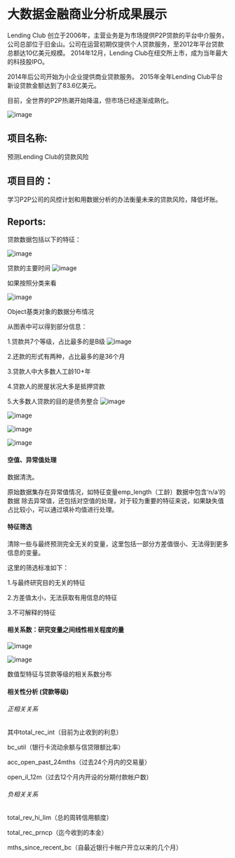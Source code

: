# 大数据金融商业分析成果展示

Lending Club 创立于2006年，主营业务是为市场提供P2P贷款的平台中介服务，公司总部位于旧金山。公司在运营初期仅提供个人贷款服务，至2012年平台贷款总额达10亿美元规模。
2014年12月，Lending Club在纽交所上市，成为当年最大的科技股IPO。

2014年后公司开始为小企业提供商业贷款服务。
2015年全年Lending Club平台新设贷款金额达到了83.6亿美元。

目前，全世界的P2P热潮开始降温，但市场已经逐渐成熟化。


![image](https://github.com/Bear-LaiOffer/BAandBigdata/blob/master/bigdataandBA/p2panalysis.jpg)


## 项目名称:
预测Lending Club的贷款风险

## 项目目的：
学习P2P公司的风控计划和用数据分析的办法衡量未来的贷款风险，降低坏账。

## Reports:
贷款数据包括以下的特征：

![image](https://github.com/Bear-LaiOffer/BAandBigdata/blob/master/bigdataandBA/2.jpg)

贷款的主要时间
![image](https://github.com/Bear-LaiOffer/BAandBigdata/blob/master/bigdataandBA/dateissued.png)

如果按照分类来看

![image](https://github.com/Bear-LaiOffer/BAandBigdata/blob/master/bigdataandBA/dateissuedbyStates.png)

Object基类对象的数据分布情况

从图表中可以得到部分信息：

1.贷款共7个等级，占比最多的是B级
![image](https://github.com/Bear-LaiOffer/BAandBigdata/blob/master/bigdataandBA/loanamountbygrade.png)

2.还款的形式有两种，占比最多的是36个月

3.贷款人中大多数人工龄10+年

4.贷款人的房屋状况大多是抵押贷款

5.大多数人贷款的目的是债务整合
![image](https://github.com/Bear-LaiOffer/BAandBigdata/blob/master/bigdataandBA/why.png)

![image](https://github.com/Bear-LaiOffer/BAandBigdata/blob/master/bigdataandBA/density.png)

![image](https://github.com/Bear-LaiOffer/BAandBigdata/blob/master/bigdataandBA/loan.png)

![image](https://github.com/Bear-LaiOffer/BAandBigdata/blob/master/bigdataandBA/percentageof.png)


#### 空值、异常值处理

数据清洗。

原始数据集存在异常值情况，如特征变量emp_length（工龄）数据中包含‘n/a’的数据
除去异常值，还包括对空值的处理，对于较为重要的特征来说，如果缺失值占比较小，可以通过填补均值进行处理。


#### 特征筛选
清除一些与最终预测完全无关的变量，这里包括一部分方差值很小、无法得到更多信息的变量。

这里的筛选标准如下：

1.与最终研究目的无关的特征

2.方差值太小，无法获取有用信息的特征

3.不可解释的特征


#### 相关系数：研究变量之间线性相关程度的量

![image](https://github.com/Bear-LaiOffer/BAandBigdata/blob/master/bigdataandBA/payment.png)

![image](https://github.com/Bear-LaiOffer/BAandBigdata/blob/master/bigdataandBA/purpose.png)

数值型特征与贷款等级的相关系数分布


#### 相关性分析 (贷款等级)
###### 正相关关系

其中total_rec_int（目前为止收到的利息）

bc_util（银行卡流动余额与信贷限额比率）

acc_open_past_24mths（过去24个月内的交易量）

open_il_12m（过去12个月内开设的分期付款帐户数）

###### 负相关关系
total_rev_hi_lim（总的周转信用额度）

total_rec_prncp（迄今收到的本金）
 
mths_since_recent_bc（自最近银行卡帐户开立以来的几个月）





